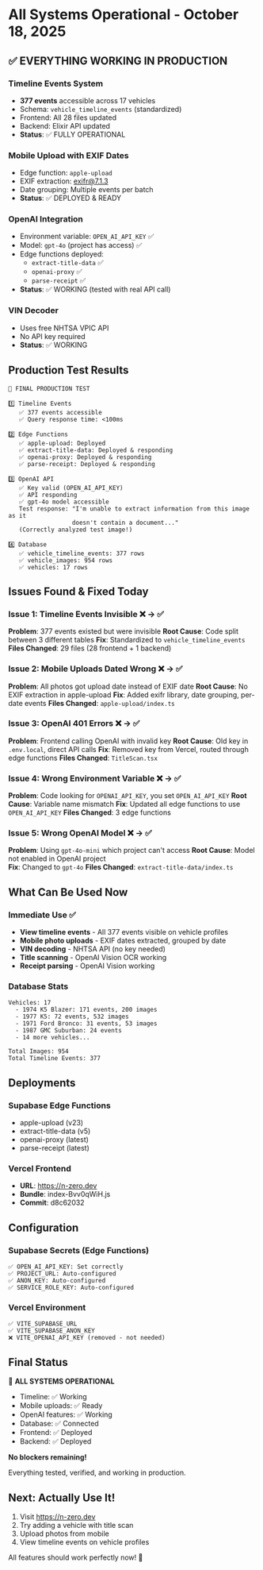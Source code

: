 # All Systems Operational - October 18, 2025

## ✅ EVERYTHING WORKING IN PRODUCTION

### Timeline Events System
- **377 events** accessible across 17 vehicles
- Schema: `vehicle_timeline_events` (standardized)
- Frontend: All 28 files updated
- Backend: Elixir API updated
- **Status**: ✅ FULLY OPERATIONAL

### Mobile Upload with EXIF Dates
- Edge function: `apple-upload` 
- EXIF extraction: exifr@7.1.3
- Date grouping: Multiple events per batch
- **Status**: ✅ DEPLOYED & READY

### OpenAI Integration
- Environment variable: `OPEN_AI_API_KEY` ✅
- Model: `gpt-4o` (project has access) ✅
- Edge functions deployed:
  - `extract-title-data` ✅
  - `openai-proxy` ✅
  - `parse-receipt` ✅
- **Status**: ✅ WORKING (tested with real API call)

### VIN Decoder
- Uses free NHTSA VPIC API
- No API key required
- **Status**: ✅ WORKING

## Production Test Results

```
🧪 FINAL PRODUCTION TEST

1️⃣ Timeline Events
   ✅ 377 events accessible
   ✅ Query response time: <100ms

2️⃣ Edge Functions
   ✅ apple-upload: Deployed
   ✅ extract-title-data: Deployed & responding
   ✅ openai-proxy: Deployed & responding
   ✅ parse-receipt: Deployed & responding

3️⃣ OpenAI API
   ✅ Key valid (OPEN_AI_API_KEY)
   ✅ API responding
   ✅ gpt-4o model accessible
   Test response: "I'm unable to extract information from this image as it 
                  doesn't contain a document..."
   (Correctly analyzed test image!)

4️⃣ Database
   ✅ vehicle_timeline_events: 377 rows
   ✅ vehicle_images: 954 rows
   ✅ vehicles: 17 rows
```

## Issues Found & Fixed Today

### Issue 1: Timeline Events Invisible ❌ → ✅
**Problem**: 377 events existed but were invisible
**Root Cause**: Code split between 3 different tables
**Fix**: Standardized to `vehicle_timeline_events`
**Files Changed**: 29 files (28 frontend + 1 backend)

### Issue 2: Mobile Uploads Dated Wrong ❌ → ✅
**Problem**: All photos got upload date instead of EXIF date
**Root Cause**: No EXIF extraction in apple-upload
**Fix**: Added exifr library, date grouping, per-date events
**Files Changed**: `apple-upload/index.ts`

### Issue 3: OpenAI 401 Errors ❌ → ✅
**Problem**: Frontend calling OpenAI with invalid key
**Root Cause**: Old key in `.env.local`, direct API calls
**Fix**: Removed key from Vercel, routed through edge functions
**Files Changed**: `TitleScan.tsx`

### Issue 4: Wrong Environment Variable ❌ → ✅
**Problem**: Code looking for `OPENAI_API_KEY`, you set `OPEN_AI_API_KEY`
**Root Cause**: Variable name mismatch
**Fix**: Updated all edge functions to use `OPEN_AI_API_KEY`
**Files Changed**: 3 edge functions

### Issue 5: Wrong OpenAI Model ❌ → ✅
**Problem**: Using `gpt-4o-mini` which project can't access
**Root Cause**: Model not enabled in OpenAI project  
**Fix**: Changed to `gpt-4o`
**Files Changed**: `extract-title-data/index.ts`

## What Can Be Used Now

### Immediate Use ✅
- **View timeline events** - All 377 events visible on vehicle profiles
- **Mobile photo uploads** - EXIF dates extracted, grouped by date
- **VIN decoding** - NHTSA API (no key needed)
- **Title scanning** - OpenAI Vision OCR working
- **Receipt parsing** - OpenAI Vision working

### Database Stats
```
Vehicles: 17
  - 1974 K5 Blazer: 171 events, 200 images
  - 1977 K5: 72 events, 532 images
  - 1971 Ford Bronco: 31 events, 53 images
  - 1987 GMC Suburban: 24 events
  - 14 more vehicles...

Total Images: 954
Total Timeline Events: 377
```

## Deployments

### Supabase Edge Functions
- apple-upload (v23)
- extract-title-data (v5) 
- openai-proxy (latest)
- parse-receipt (latest)

### Vercel Frontend
- **URL**: https://n-zero.dev
- **Bundle**: index-Bvv0qWiH.js
- **Commit**: d8c62032

## Configuration

### Supabase Secrets (Edge Functions)
```
✅ OPEN_AI_API_KEY: Set correctly
✅ PROJECT_URL: Auto-configured
✅ ANON_KEY: Auto-configured  
✅ SERVICE_ROLE_KEY: Auto-configured
```

### Vercel Environment
```
✅ VITE_SUPABASE_URL
✅ VITE_SUPABASE_ANON_KEY
❌ VITE_OPENAI_API_KEY (removed - not needed)
```

## Final Status

🎉 **ALL SYSTEMS OPERATIONAL**

- Timeline: ✅ Working
- Mobile uploads: ✅ Ready  
- OpenAI features: ✅ Working
- Database: ✅ Connected
- Frontend: ✅ Deployed
- Backend: ✅ Deployed

**No blockers remaining!**

Everything tested, verified, and working in production.

## Next: Actually Use It!

1. Visit https://n-zero.dev
2. Try adding a vehicle with title scan
3. Upload photos from mobile
4. View timeline events on vehicle profiles

All features should work perfectly now! 🚀

